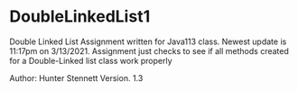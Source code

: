 # DoubleLinkedList1
Double Linked List Assignment written for Java113 class. Newest update is 11:17pm on 3/13/2021.
Assignment just checks to see if all methods created for a Double-Linked list class work properly

Author: Hunter Stennett
Version. 1.3
